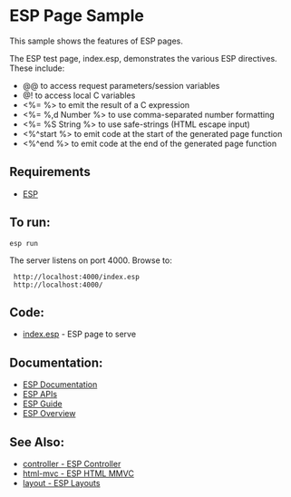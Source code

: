 ESP Page Sample
===

This sample shows the features of ESP pages.

The ESP test page, index.esp, demonstrates the various ESP directives. These include:

* @@ to access request parameters/session variables
* @! to access local C variables
* <%= %> to emit the result of a C expression
* <%= %,d Number %> to use comma-separated number formatting
* <%= %S String %> to use safe-strings (HTML escape input)
* <%^start %> to emit code at the start of the generated page function
* <%^end %> to emit code at the end of the generated page function

Requirements
---
* [ESP](https://embedthis.com/esp/download.html)

To run:
---
    esp run

The server listens on port 4000. Browse to: 
 
     http://localhost:4000/index.esp
     http://localhost:4000/

Code:
---
* [index.esp](index.esp) - ESP page to serve

Documentation:
---
* [ESP Documentation](https://embedthis.com/esp/doc/index.html)
* [ESP APIs](https://embedthis.com/esp/doc/ref/api/esp.html)
* [ESP Guide](https://embedthis.com/esp/doc/users/index.html)
* [ESP Overview](https://embedthis.com/esp/doc/users/using.html)

See Also:
---
* [controller - ESP Controller](../controller/README.md)
* [html-mvc - ESP HTML MMVC](../html-mvc/README.md)
* [layout - ESP Layouts](../layout/README.md)

